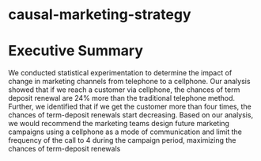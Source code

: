 # causal-marketing-strategy


# Executive Summary
We conducted statistical experimentation to determine the impact of change in marketing channels from
telephone to a cellphone. Our analysis showed that if we reach a customer via cellphone, the chances of term
deposit renewal are 24% more than the traditional telephone method. Further, we identified that if we get
the customer more than four times, the chances of term-deposit renewals start decreasing.
Based on our analysis, we would recommend the marketing teams design future marketing campaigns using a
cellphone as a mode of communication and limit the frequency of the call to 4 during the campaign period,
maximizing the chances of term-deposit renewals
